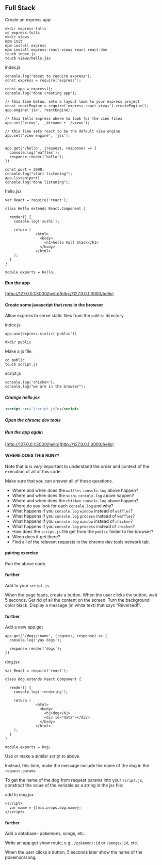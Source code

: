 ## Full Stack

Create an express app:


```
mkdir express-fulls
cd express-fulls
mkdir views
npm init
npm install express
npm install express-react-views react react-dom
touch index.js
touch views/hello.jsx
```


index.js
```
console.log("about to require express");
const express = require('express');

const app = express();
console.log("done creating app");

// this line below, sets a layout look to your express project
const reactEngine = require('express-react-views').createEngine();
app.engine('jsx', reactEngine);

// this tells express where to look for the view files
app.set('views', __dirname + '/views');

// this line sets react to be the default view engine
app.set('view engine', 'jsx');


app.get('/hello', (request, response) => {
  console.log('waffles');
  response.render('hello');
})

const port = 3000;
console.log("start listening");
app.listen(port)
console.log("done listening");
```

hello.jsx
```
var React = require('react');

class Hello extends React.Component {

  render() {
    console.log('sushi');

    return (
              <html>
                <body>
                  <h1>hello Full Stack</h1>
                </body>
              </html>
    );
  }
}

module.exports = Hello;
```


#### Run the app

[http://127.0.0.1:3000/hello](http://127.0.0.1:3000/hello)

#### Create some javascript that runs in the browser

Allow express to serve static files from the `public` directory.

index.js
```
app.use(express.static('public'))
```

```shell
mkdir public
```

Make a js file:
```
cd public
touch script.js
```

script.js
```
console.log('chicken');
console.log("we are in the browser");
```

##### Change hello.jsx
```html
<script src="/script.js"></script>
```

##### Open the chrome dev tools

##### Run the app again

[http://127.0.0.1:3000/hello](http://127.0.0.1:3000/hello)

#### WHERE DOES THIS RUN??

Note that is is *very* important to understand the order and context of the execution of all of this code.

Make sure that you can answer all of these questions.

- Where and when does the `waffles` `console.log` above happen?
- Where and when does the `sushi` `console.log` above happen?
- Where and when does the `chicken` `console.log` above happen?
- Where do you look for each `console.log` and why?
- What happens if you `console.log` `window` instead of `waffles`?
- What happens if you `console.log` `process` instead of `waffles`?
- What happens if you `console.log` `window` instead of `chicken`?
- What happens if you `console.log` `process` instead of `chicken`?
- How does the `script.js` file get from the `public` folder to the browser?
- When does it get there?
- Find all of the relevant requests in the chrome dev tools network tab.

#### pairing exercise

Run the above code.

#### further
Add to your `script.js`.

When the page loads, create a button. When the user clicks the button, wait 5 seconds. Get rid of all the content on the screen. Turn the background color black. Display a message (in white text) that says "Reversed!".

#### further

Add a new app.get
```
app.get('/dogs/:name', (request, response) => {
  console.log('yay dogs');

  response.render('dogs');
})
```

dog.jsx
```
var React = require('react');

class Dog extends React.Component {

  render() {
    console.log('rendering');

    return (
              <html>
                <body>
                  <h1>dog</h1>
                  <div id="data"></div>
                </body>
              </html>
    );
  }
}

module.exports = Dog;
```

Use or make a similar script to above.

Instead, this time, make the message include the name of the dog in the `request.params`.

To get the name of the dog from request params into your `script.js`, construct the value of the variable as a string in the jsx file:

add to dog.jsx:
```
<script>
  var name = {this.props.dog.name};
</script>
```

#### further
Add a database- pokemons, songs, etc.

Write an app.get show route, e.g., `/pokemon/:id` or `/songs/:id`, etc.

When the user clicks a button, 5 seconds later show the name of the pokemon/song.
